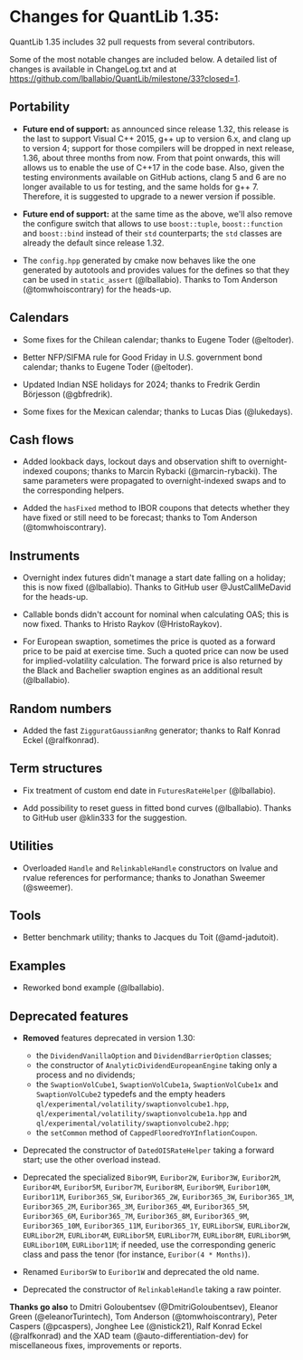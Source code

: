 Changes for QuantLib 1.35:
==========================

QuantLib 1.35 includes 32 pull requests from several contributors.

Some of the most notable changes are included below.
A detailed list of changes is available in ChangeLog.txt and at
<https://github.com/lballabio/QuantLib/milestone/33?closed=1>.


Portability
-----------

- **Future end of support:** as announced since release 1.32, this
  release is the last to support Visual C++ 2015, g++ up to version
  6.x, and clang up to version 4; support for those compilers will be
  dropped in next release, 1.36, about three months from now.  From
  that point onwards, this will allows us to enable the use of C++17
  in the code base.  Also, given the testing environments available on
  GitHub actions, clang 5 and 6 are no longer available to us for
  testing, and the same holds for g++ 7.  Therefore, it is suggested
  to upgrade to a newer version if possible.

- **Future end of support:** at the same time as the above, we'll also
  remove the configure switch that allows to use `boost::tuple`,
  `boost::function` and `boost::bind` instead of their `std`
  counterparts; the `std` classes are already the default since
  release 1.32.

- The `config.hpp` generated by cmake now behaves like the one
  generated by autotools and provides values for the defines so that
  they can be used in `static_assert` (@lballabio).  Thanks to Tom
  Anderson (@tomwhoiscontrary) for the heads-up.


Calendars
---------

- Some fixes for the Chilean calendar; thanks to Eugene Toder
  (@eltoder).

- Better NFP/SIFMA rule for Good Friday in U.S. government bond
  calendar; thanks to Eugene Toder (@eltoder).

- Updated Indian NSE holidays for 2024; thanks to Fredrik Gerdin
  Börjesson (@gbfredrik).

- Some fixes for the Mexican calendar; thanks to Lucas Dias (@lukedays).


Cash flows
----------

- Added lookback days, lockout days and observation shift to
  overnight-indexed coupons; thanks to Marcin Rybacki
  (@marcin-rybacki).  The same parameters were propagated to
  overnight-indexed swaps and to the corresponding helpers.

- Added the `hasFixed` method to IBOR coupons that detects whether
  they have fixed or still need to be forecast; thanks to Tom Anderson
  (@tomwhoiscontrary).


Instruments
-----------

- Overnight index futures didn't manage a start date falling on a
  holiday; this is now fixed (@lballabio).  Thanks to GitHub user
  @JustCallMeDavid for the heads-up.

- Callable bonds didn't account for nominal when calculating OAS; this
  is now fixed.  Thanks to Hristo Raykov (@HristoRaykov).

- For European swaption, sometimes the price is quoted as a forward
  price to be paid at exercise time.  Such a quoted price can now be
  used for implied-volatility calculation. The forward price is also
  returned by the Black and Bachelier swaption engines as an
  additional result (@lballabio).


Random numbers
--------------

- Added the fast `ZigguratGaussianRng` generator; thanks to Ralf
  Konrad Eckel (@ralfkonrad).


Term structures
---------------

- Fix treatment of custom end date in `FuturesRateHelper` (@lballabio).

- Add possibility to reset guess in fitted bond curves (@lballabio).
  Thanks to GitHub user @klin333 for the suggestion.


Utilities
---------

- Overloaded `Handle` and `RelinkableHandle` constructors on lvalue
  and rvalue references for performance; thanks to Jonathan Sweemer
  (@sweemer).


Tools
-----

- Better benchmark utility; thanks to Jacques du Toit (@amd-jadutoit).


Examples
--------

- Reworked bond example (@lballabio).


Deprecated features
-------------------

- **Removed** features deprecated in version 1.30:
  - the `DividendVanillaOption` and `DividendBarrierOption` classes;
  - the constructor of `AnalyticDividendEuropeanEngine` taking only a
    process and no dividends;
  - the `SwaptionVolCube1`, `SwaptionVolCube1a`, `SwaptionVolCube1x`
    and `SwaptionVolCube2` typedefs and the empty headers
    `ql/experimental/volatility/swaptionvolcube1.hpp`,
    `ql/experimental/volatility/swaptionvolcube1a.hpp` and
    `ql/experimental/volatility/swaptionvolcube2.hpp`;
  - the `setCommon` method of `CappedFlooredYoYInflationCoupon`.

- Deprecated the constructor of `DatedOISRateHelper` taking a forward
  start; use the other overload instead.

- Deprecated the specialized `Bibor9M`, `Euribor2W`, `Euribor3W`,
  `Euribor2M`, `Euribor4M`, `Euribor5M`, `Euribor7M`, `Euribor8M`,
  `Euribor9M`, `Euribor10M`, `Euribor11M`, `Euribor365_SW`,
  `Euribor365_2W`, `Euribor365_3W`, `Euribor365_1M`, `Euribor365_2M`,
  `Euribor365_3M`, `Euribor365_4M`, `Euribor365_5M`, `Euribor365_6M`,
  `Euribor365_7M`, `Euribor365_8M`, `Euribor365_9M`, `Euribor365_10M`,
  `Euribor365_11M`, `Euribor365_1Y`, `EURLiborSW`, `EURLibor2W`,
  `EURLibor2M`, `EURLibor4M`, `EURLibor5M`, `EURLibor7M`,
  `EURLibor8M`, `EURLibor9M`, `EURLibor10M`, `EURLibor11M`; if needed,
  use the corresponding generic class and pass the tenor (for
  instance, `Euribor(4 * Months)`).

- Renamed `EuriborSW` to `Euribor1W` and deprecated the old name.

- Deprecated the constructor of `RelinkableHandle` taking a raw
  pointer.


**Thanks go also** to Dmitri Goloubentsev (@DmitriGoloubentsev),
 Eleanor Green (@eleanorTurintech), Tom Anderson (@tomwhoiscontrary),
 Peter Caspers (@pcaspers), Jonghee Lee (@nistick21), Ralf Konrad
 Eckel (@ralfkonrad) and the XAD team (@auto-differentiation-dev) for
 miscellaneous fixes, improvements or reports.
